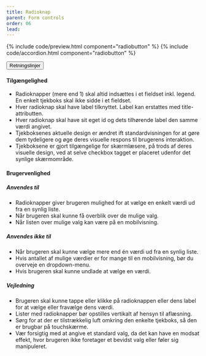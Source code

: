```yaml
---
title: Radioknap
parent: Form controls
order: 06
lead: 
---
```


{% include code/preview.html component="radiobutton" %}
{% include code/accordion.html component="radiobutton" %}
<div class="accordion-bordered accordion-docs">
  <button class="button-unstyled accordion-button"
      aria-expanded="true" aria-controls="radio-docs">
    Retningslinjer
  </button>
  <div id="radio-docs" aria-hidden="false" class="accordion-content">
   <article>
      <section>
        <h4>Tilgængelighed</h4>
        <ul>
            <li>Radioknapper (mere end 1) skal altid indsættes i et fieldset inkl. legend. En enkelt tjekboks skal ikke sidde i et fieldset.</li>
            <li>Hver radioknap skal have label tilknyttet. Label kan erstattes med title-attributten.</li>
            <li>Hver radioknap skal have sit eget id og dets tilhørende label den samme værdi angivet. </li>
            <li>Tjekboksenes aktuelle design er ændret ift standardvisningen for at gøre dem tydeligere og øge deres visuelle respons til brugerens interaktion.</li>
            <li>Tjekboksene er gjort tilgængelige for skærmlæsere, på trods af deres visuelle design, ved at selve checkbox tagget er placeret udenfor det synlige skærmområde.</li>
        </ul>
      </section>
      <section>
        <h4>Brugervenlighed</h4>
        <h5>Anvendes til</h5>
        <ul>
            <li>Radioknapper giver brugeren mulighed for at vælge en enkelt værdi ud fra en synlig liste.</li>
            <li>Når brugeren skal kunne få overblik over de mulige valg.</li>
            <li>Når listen over mulige valg kan være på en mobilvisning.</li>
        </ul>
        <h5>Anvendes ikke til</h5>
        <ul>
            <li>Når brugeren skal kunne vælge mere end én værdi ud fra en synlig liste.</li>
            <li>Hvis antallet af mulige værdier er for mange til en mobilvisning, bør du overveje en dropdown-menu.</li>
            <li>Hvis brugeren skal kunne undlade at vælge en værdi.</li>
        </ul>
        <h5>Vejledning</h5>
        <ul>
            <li>Brugeren skal kunne tappe eller klikke på radioknappen eller dens label for at vælge eller fravælge dens værdi.</li>
            <li>Lister med radioknapper bør opstilles vertikalt af hensyn til aflæsning.</li>
            <li>Sørg for at der er tilstrækkelig luft omkring den enkelte tjekboks, så den er brugbar på touchskærme.</li>
            <li>Vær forsigtig med at angive et standard valg, da det kan have en modsat effekt, hvor brugeren ikke foretager et bevidst valg eller føler sig manipuleret.</li>
        </ul>
      </section>
    </article>
  </div>
</div>
